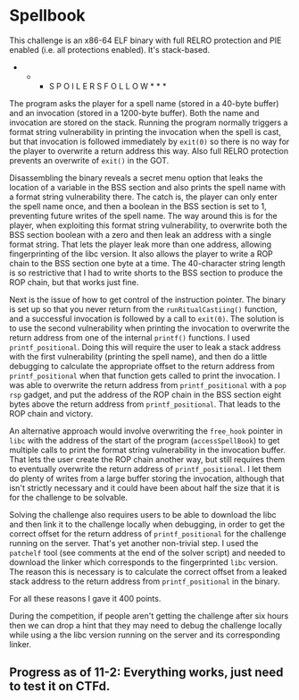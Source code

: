 
# Spellbook

This challenge is an x86-64 ELF binary with full RELRO protection and PIE enabled (i.e. all protections enabled). It's stack-based.


*   *   *   S P O I L E R S   F O L L O W   *   *   *


The program asks the player for a spell name (stored in a 40-byte buffer) and an invocation (stored in a 1200-byte buffer). Both the name and invocation are stored on the stack. Running the program normally triggers a format string vulnerability in printing the invocation when the spell is cast, but that invocation is followed immediately by `exit(0)` so there is no way for the player to overwrite a return address this way. Also full RELRO protection prevents an overwrite of `exit()` in the GOT. 

Disassembling the binary reveals a secret menu option that leaks the location of a variable in the BSS 
section and also prints the spell name with a format string vulnerability there. The catch is, the player can only enter the spell name once, and then a boolean in the BSS section is set to 1, preventing future writes of the spell name. The way around this is for the player, when exploiting this format string vulnerability, to overwrite both the BSS section boolean with a zero and then leak an address with a single format string. That lets the player leak more than one address, allowing fingerprinting of the libc version. It also allows the player to write a ROP chain to the BSS section one byte at a time. The 40-character string length is so restrictive that I had to write shorts to the BSS section to produce the ROP chain, but that works just fine. 

Next is the issue of how to get control of the instruction pointer. The binary is set up so that you never return from the `runRitualCastiing()` function, and a successful invocation is followed by a call to `exit(0)`. The solution is to use the second vulnerability when printing the invocation to overwrite the return address from one of the internal `printf()` functions. I used `printf_positional`. Doing this will require the user to leak a stack address with the first vulnerability (printing the spell name), and then do a little debugging to calculate the appropriate offset to the return address from `printf_positional` when that function gets called to print the invocation. I was able to overwrite the return address from `printf_positional` with a `pop rsp` gadget, and put the address of the ROP chain in the BSS section eight bytes above the return address from `printf_positional`. That leads to the ROP chain and victory.

An alternative approach would involve overwriting the `free_hook` pointer in `libc` with the address of the start of the program (`accessSpellBook`) to get multiple calls to print the format string vulnerability in the invocation buffer. That lets the user create the ROP chain another way, but still requires them to eventually overwrite the return address of `printf_positional`. I let them do plenty of writes from a large buffer storing the invocation, although that isn't strictly necessary and it could have been about half the size that it is for the challenge to be solvable. 

Solving the challenge also requires users to be able to download the libc and then link it to the challenge locally when debugging, in order to get the correct offset for the return address of `printf_positional` for the challenge running on the server. That's yet another non-trivial step. I used the `patchelf` tool (see comments at the end of 
the solver script) and needed to download the linker which corresponds to the fingerprinted `libc` version. The reason 
this is necessary is to calculate the correct offset from a leaked stack address to the return address from 
`printf_positional` in the binary. 

For all these reasons I gave it 400 points.

During the competition, if people aren't getting the challenge after six hours then we can drop a hint that they 
may need to debug the challenge locally while using a the libc version running on the server and its corresponding linker.

## Progress as of 11-2: Everything works, just need to test it on CTFd. 